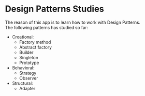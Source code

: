 # Design Patterns Studies

The reason of this app is to learn how to work with Design Patterns. <br/>
The following patterns has studied so far: <br/>

- Creational:
  - Factory method
  - Abstract factory
  - Builder
  - Singleton
  - Prototype
- Behavioral:
  - Strategy
  - Observer
- Structural:
  - Adapter